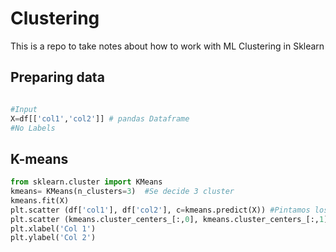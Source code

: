 # Clustering
This is a repo to take notes about how to work with ML Clustering in Sklearn

## Preparing data
````python

#Input
X=df[['col1','col2']] # pandas Dataframe
#No Labels

````
## K-means
````python
from sklearn.cluster import KMeans
kmeans= KMeans(n_clusters=3)  #Se decide 3 cluster
kmeans.fit(X)
plt.scatter (df['col1'], df['col2'], c=kmeans.predict(X)) #Pintamos los clusters
plt.scatter (kmeans.cluster_centers_[:,0], kmeans.cluster_centers_[:,1], c='red', marker='*', s= 80)   #Pintamos los centroides
plt.xlabel('Col 1')
plt.ylabel('Col 2')
````



